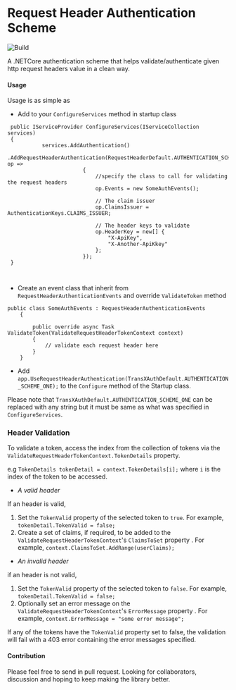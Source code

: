 
# Request Header Authentication Scheme 
![Build](https://github.com/she2/RequestHeaderAuthentication/workflows/Build/badge.svg)

A .NETCore authentication scheme that helps validate/authenticate given http request headers value in a clean way.

#### Usage
Usage is as simple as 
- Add to your `ConfigureServices` method in startup class


```
 public IServiceProvider ConfigureServices(IServiceCollection services)
 {
           services.AddAuthentication()
                      .AddRequestHeaderAuthentication(RequestHeaderDefault.AUTHENTICATION_SCHEME_TWO, op =>
                        {
                            //specify the class to call for validating the request headers
                            op.Events = new SomeAuthEvents();

                            // The claim issuer
                            op.ClaimsIssuer = AuthenticationKeys.CLAIMS_ISSUER;
                            
                            // The header keys to validate
                            op.HeaderKey = new[] {
                                "X-ApiKey",
                                "X-Another-ApiKkey"
                            };
                        });
 }

 
```

- Create an event class that inherit from `RequestHeaderAuthenticationEvents` and override `ValidateToken` method

```
public class SomeAuthEvents : RequestHeaderAuthenticationEvents
    {

        public override async Task ValidateToken(ValidateRequestHeaderTokenContext context)
        {       
            // validate each request header here
        }
    }

```
- Add `app.UseRequestHeaderAuthentication(TransXAuthDefault.AUTHENTICATION_SCHEME_ONE);` to the `Configure` method of the Startup class.

Please note that `TransXAuthDefault.AUTHENTICATION_SCHEME_ONE` can be replaced with any string but it must be same as what was specified in `ConfigureServices`.

### Header Validation

To validate a token, access the index from the collection of tokens via the `ValidateRequestHeaderTokenContext.TokenDetails` property.

e.g `TokenDetails tokenDetail = context.TokenDetails[i];` where `i` is the index of the token to be accessed.

- *A valid header*

If an header is valid, 

1. Set the `TokenValid` property of the selected token to `true`. For example,  `tokenDetail.TokenValid = false;` 
2. Create a set of claims, if required, to be added to the `ValidateRequestHeaderTokenContext`'s `ClaimsToSet` property . For example, `context.ClaimsToSet.AddRange(userClaims);`

- *An invalid header*

if an header is not valid,

1. Set the `TokenValid` property of the selected token to `false`. For example,  `tokenDetail.TokenValid = false;` 
2. Optionally set an error message on the `ValidateRequestHeaderTokenContext`'s `ErrorMessage` property . For example, `context.ErrorMessage = "some error message";`


If any of the tokens have the `TokenValid` property set to false, the validation will fail with a 403 error containing the error messages specified.

#### Contribution
Please feel free to send in pull request. Looking for collaborators, discussion and hoping to keep making the library better.